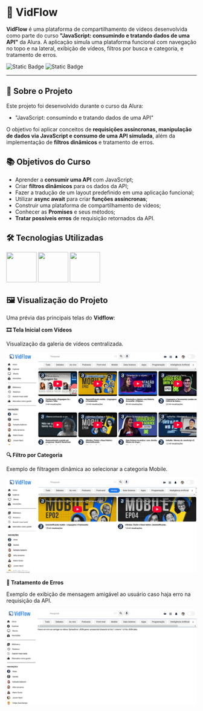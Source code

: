 # 🎥 VidFlow

**VidFlow** é uma plataforma de compartilhamento de vídeos desenvolvida como parte do curso **"JavaScript: consumindo e tratando dados de uma API"** da Alura. A aplicação simula uma plataforma funcional com navegação no topo e na lateral, exibição de vídeos, filtros por busca e categoria, e tratamento de erros.

![Static Badge](https://img.shields.io/badge/Conclu%C3%ADdo-label?style=for-the-badge&label=Status) ![Static Badge](https://img.shields.io/badge/Alura-label?style=for-the-badge&label=Curso&color=%23000080)

<hr>

## 🚀 Sobre o Projeto

Este projeto foi desenvolvido durante o curso da Alura:

* "JavaScript: consumindo e tratando dados de uma API"

O objetivo foi aplicar conceitos de **requisições assíncronas, manipulação de dados via JavaScript e consumo de uma API simulada**, além da implementação de **filtros dinâmicos** e tratamento de erros.
  
## 📚 Objetivos do Curso

* Aprender a **consumir uma API** com JavaScript;
* Criar **filtros dinâmicos** para os dados da API;
* Fazer a tradução de um layout predefinido em uma aplicação funcional;
* Utilizar **async await** para criar **funções assíncronas**;
* Construir uma plataforma de compartilhamento de vídeos;
* Conhecer as **Promises** e seus métodos;
* **Tratar possíveis erros** de requisição retornados da API.

## 🛠️ Tecnologias Utilizadas

<img src="https://cdn.jsdelivr.net/gh/devicons/devicon@latest/icons/html5/html5-original-wordmark.svg" width="80" height="80"/>                <img src="https://cdn.jsdelivr.net/gh/devicons/devicon@latest/icons/css3/css3-original-wordmark.svg" width="80" height="80"/>                <img src="https://cdn.jsdelivr.net/gh/devicons/devicon@latest/icons/javascript/javascript-original.svg" width="80" height="80"/>

## 🖼️ Visualização do Projeto

Uma prévia das principais telas do **Vidflow**:

**🎞️ Tela Inicial com Vídeos**

Visualização da galeria de vídeos centralizada.

<img src="img/vidflow-home.png" width="600" alt="Tela Inicial com Vídeos"/>

**🔍 Filtro por Categoria**

Exemplo de filtragem dinâmica ao selecionar a categoria Mobile.

<img src="img/vidflow-category.png" width="600" alt="Filtro por Categoria"/>

**🚫 Tratamento de Erros**

Exemplo de exibição de mensagem amigável ao usuário caso haja erro na requisição da API.

<img src="img/vidflow-error.png" width="600" alt="Tratamento de Erros"/>


